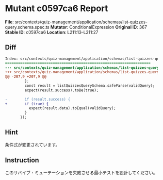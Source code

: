 # Mutant c0597ca6 Report

**File**: src/contexts/quiz-management/application/schemas/list-quizzes-query.schema.spec.ts
**Mutator**: ConditionalExpression
**Original ID**: 367
**Stable ID**: c0597ca6
**Location**: L211:13–L211:27

## Diff

```diff
Index: src/contexts/quiz-management/application/schemas/list-quizzes-query.schema.spec.ts
===================================================================
--- src/contexts/quiz-management/application/schemas/list-quizzes-query.schema.spec.ts	original
+++ src/contexts/quiz-management/application/schemas/list-quizzes-query.schema.spec.ts	mutated #367
@@ -207,9 +207,9 @@
         };
         const result = listQuizzesQuerySchema.safeParse(validQuery);
         expect(result.success).toBe(true);
 
-        if (result.success) {
+        if (true) {
           expect(result.data).toEqual(validQuery);
         }
       });
```

## Hint

条件式が変更されています。

## Instruction

このサバイブ・ミューテーションを失敗させる最小テストを設計してください。
